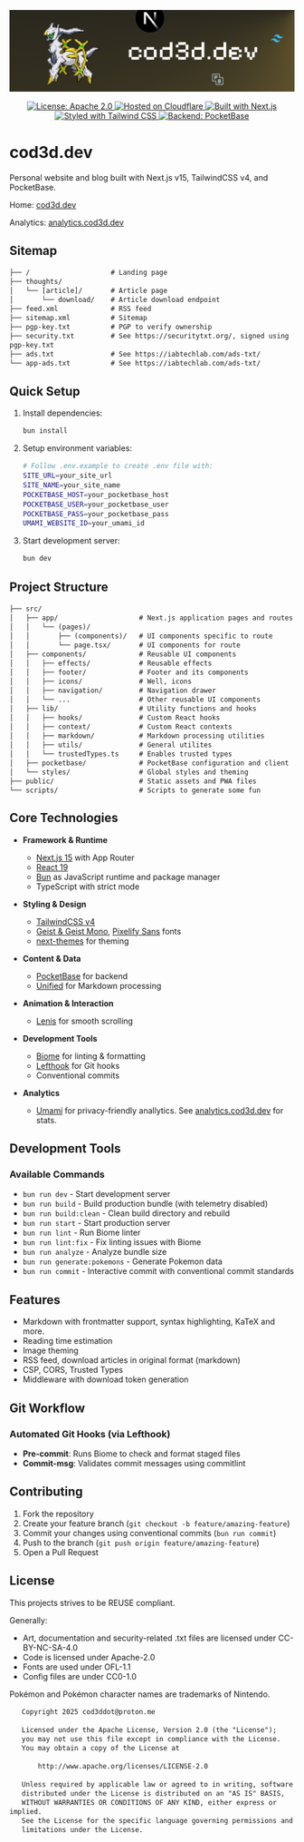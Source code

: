 [![cod3d.dev](./docs/github-header.gif)](https://github.com/cod3ddot/cod3d.dev)

<div align="center">
  <!-- Apache 2.0 License Badge -->
  <a href="https://www.apache.org/licenses/LICENSE-2.0" target="_blank" rel="noopener noreferrer">
    <img src="https://img.shields.io/badge/Apache%202.0-blue.svg?style=for-the-badge&logo=apache" alt="License: Apache 2.0" />
  </a>

  <!-- Hosting: Cloudflare -->
  <a href="https://www.cloudflare.com" target="_blank" rel="noopener noreferrer">
    <img src="https://img.shields.io/badge/Cloudflare-F38020?style=for-the-badge&logo=cloudflare&logoColor=white" alt="Hosted on Cloudflare" />
  </a>

  <!-- Built with: Next.js -->
  <a href="https://nextjs.org" target="_blank" rel="noopener noreferrer">
    <img src="https://img.shields.io/badge/Next.js-000000?style=for-the-badge&logo=next.js&logoColor=white" alt="Built with Next.js" />
  </a>

  <!-- Built with: Tailwind CSS -->
  <a href="https://tailwindcss.com" target="_blank" rel="noopener noreferrer">
    <img src="https://img.shields.io/badge/Tailwind-00bdff?style=for-the-badge&logo=tailwindcss&logoColor=white" alt="Styled with Tailwind CSS" />
  </a>

  <!-- Built with: PocketBase -->
  <a href="https://pocketbase.io" target="_blank" rel="noopener noreferrer">
    <img src="https://img.shields.io/badge/PocketBase-3c3c3c?style=for-the-badge&logo=pocketbase&logoColor=white" alt="Backend: PocketBase" />
  </a>
</div>


# cod3d.dev

Personal website and blog built with Next.js v15, TailwindCSS v4, and PocketBase.

Home: [cod3d.dev](https://cod3d.dev)

Analytics: [analytics.cod3d.dev](https://analytics.cod3d.dev)

## Sitemap

```
├── /                    # Landing page
├── thoughts/
│   └── [article]/       # Article page
│       └── download/    # Article download endpoint
├── feed.xml             # RSS feed
├── sitemap.xml          # Sitemap
├── pgp-key.txt          # PGP to verify ownership
├── security.txt         # See https://securitytxt.org/, signed using pgp-key.txt
├── ads.txt              # See https://iabtechlab.com/ads-txt/
└── app-ads.txt          # See https://iabtechlab.com/ads-txt/
```

## Quick Setup

1. Install dependencies:
   ```bash
   bun install
   ```

2. Setup environment variables:
   ```bash
   # Follow .env.example to create .env file with:
   SITE_URL=your_site_url
   SITE_NAME=your_site_name
   POCKETBASE_HOST=your_pocketbase_host
   POCKETBASE_USER=your_pocketbase_user
   POCKETBASE_PASS=your_pocketbase_pass
   UMAMI_WEBSITE_ID=your_umami_id
   ```

3. Start development server:
   ```bash
   bun dev
   ```

## Project Structure

```
├── src/
│   ├── app/                    # Next.js application pages and routes
│   │   └── (pages)/
│   │       ├── (components)/   # UI components specific to route
│   │       └── page.tsx/       # UI components for route
│   ├── components/             # Reusable UI components
│   │   ├── effects/            # Reusable effects
│   │   ├── footer/             # Footer and its components
│   │   ├── icons/              # Well, icons
│   │   ├── navigation/         # Navigation drawer
│   │   └── ...                 # Other reusable UI components
│   ├── lib/                    # Utility functions and hooks
│   │   ├── hooks/              # Custom React hooks
│   │   ├── context/            # Custom React contexts
│   │   ├── markdown/           # Markdown processing utilities
│   │   ├── utils/              # General utilites
│   │   └── trustedTypes.ts     # Enables trusted types
│   ├── pocketbase/             # PocketBase configuration and client
│   └── styles/                 # Global styles and theming
├── public/                     # Static assets and PWA files
└── scripts/                    # Scripts to generate some fun
```

## Core Technologies

- **Framework & Runtime**
  - [Next.js 15](https://nextjs.org) with App Router
  - [React 19](https://react.dev)
  - [Bun](https://bun.sh) as JavaScript runtime and package manager
  - TypeScript with strict mode

- **Styling & Design**
  - [TailwindCSS v4](https://tailwindcss.com)
  - [Geist & Geist Mono](https://vercel.com/font), [Pixelify Sans](https://fonts.google.com/specimen/Pixelify+Sans) fonts
  - [next-themes](https://github.com/pacocoursey/next-themes) for theming

- **Content & Data**
  - [PocketBase](https://pocketbase.io) for backend
  - [Unified](https://unifiedjs.com) for Markdown processing

- **Animation & Interaction**
  - [Lenis](https://github.com/darkroomengineering/lenis) for smooth scrolling

- **Development Tools**
  - [Biome](https://biomejs.dev) for linting & formatting
  - [Lefthook](https://github.com/evilmartians/lefthook) for Git hooks
  - Conventional commits

- **Analytics**
  - [Umami](https://github.com/umami-software/umami) for privacy-friendly anallytics. See [analytics.cod3d.dev](https://analytics.cod3d.dev) for stats.

## Development Tools

### Available Commands
- `bun run dev` - Start development server
- `bun run build` - Build production bundle (with telemetry disabled)
- `bun run build:clean` - Clean build directory and rebuild
- `bun run start` - Start production server
- `bun run lint` - Run Biome linter
- `bun run lint:fix` - Fix linting issues with Biome
- `bun run analyze` - Analyze bundle size
- `bun run generate:pokemons` - Generate Pokemon data
- `bun run commit` - Interactive commit with conventional commit standards

## Features

- Markdown with frontmatter support, syntax highlighting, KaTeX and more.
- Reading time estimation
- Image theming
- RSS feed, download articles in original format (markdown)
- CSP, CORS, Trusted Types
- Middleware with download token generation

## Git Workflow

### Automated Git Hooks (via Lefthook)
- **Pre-commit**: Runs Biome to check and format staged files
- **Commit-msg**: Validates commit messages using commitlint

## Contributing

1. Fork the repository
2. Create your feature branch (`git checkout -b feature/amazing-feature`)
3. Commit your changes using conventional commits (`bun run commit`)
4. Push to the branch (`git push origin feature/amazing-feature`)
5. Open a Pull Request

## License

This projects strives to be REUSE compliant.

Generally:
- Art, documentation and security-related .txt files are licensed under CC-BY-NC-SA-4.0
- Code is licensed under Apache-2.0
- Fonts are used under OFL-1.1
- Config files are under CC0-1.0

Pokémon and Pokémon character names are trademarks of Nintendo.

```
   Copyright 2025 cod3ddot@proton.me

   Licensed under the Apache License, Version 2.0 (the "License");
   you may not use this file except in compliance with the License.
   You may obtain a copy of the License at

       http://www.apache.org/licenses/LICENSE-2.0

   Unless required by applicable law or agreed to in writing, software
   distributed under the License is distributed on an "AS IS" BASIS,
   WITHOUT WARRANTIES OR CONDITIONS OF ANY KIND, either express or implied.
   See the License for the specific language governing permissions and
   limitations under the License.
```

